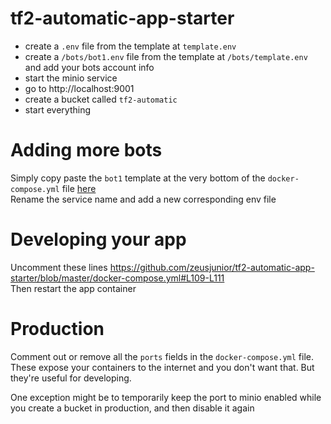# tf2-automatic-app-starter
- create a `.env` file from the template at `template.env`
- create a `/bots/bot1.env` file from the template at `/bots/template.env` and add your bots account info
- start the minio service
- go to http://localhost:9001
- create a bucket called `tf2-automatic`
- start everything

# Adding more bots
Simply copy paste the `bot1` template at the very bottom of the `docker-compose.yml` file [here](https://github.com/zeusjunior/tf2-automatic-app-starter/blob/master/docker-compose.yml#L114)  
Rename the service name and add a new corresponding env file

# Developing your app
Uncomment these lines
https://github.com/zeusjunior/tf2-automatic-app-starter/blob/master/docker-compose.yml#L109-L111  
Then restart the app container

# Production
Comment out or remove all the `ports` fields in the `docker-compose.yml` file.  
These expose your containers to the internet and you don't want that. But they're useful for developing.  
  
One exception might be to temporarily keep the port to minio enabled while you create a bucket in production, and then disable it again